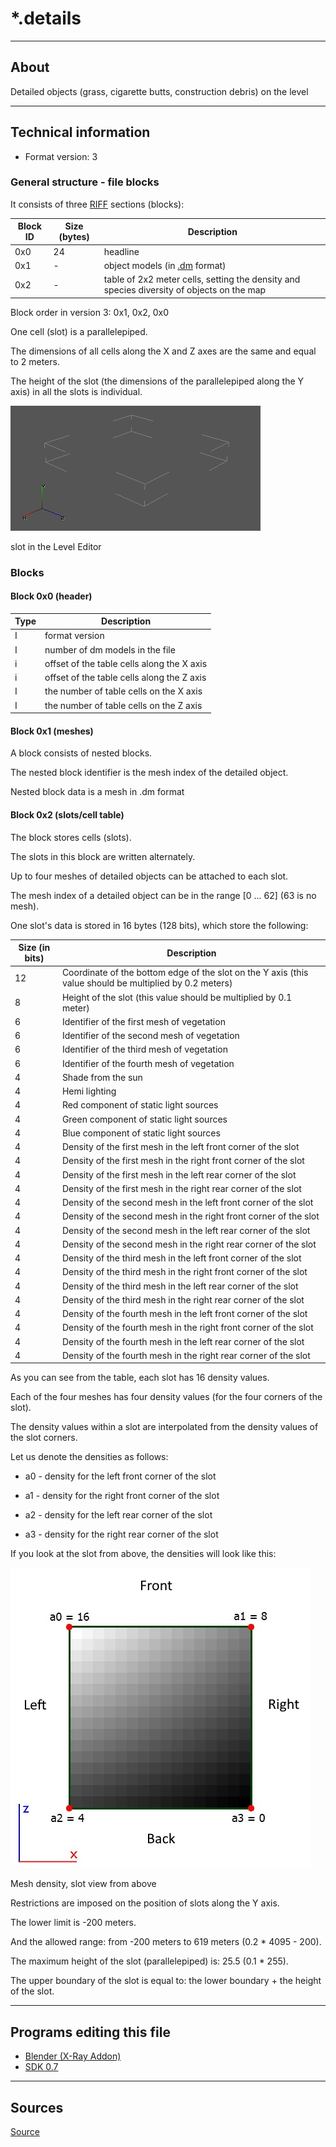 # *.details

___

## About

Detailed objects (grass, cigarette butts, construction debris) on the level

___

## Technical information

- Format version: 3

### General structure - file blocks

It consists of three [RIFF](https://en.wikipedia.org/wiki/Resource_Interchange_File_Format) sections (blocks):

| Block ID | Size (bytes) | Description |
|---|---|---|
| 0x0 | 24 | headline |
| 0x1 | - | object models (in [.dm](../models/dm.md) format) |
| 0x2 | - | table of 2x2 meter cells, setting the density and species diversity of objects on the map |

Block order in version 3: 0x1, 0x2, 0x0

One cell (slot) is a parallelepiped.

The dimensions of all cells along the X and Z axes are the same and equal to 2 meters.

The height of the slot (the dimensions of the parallelepiped along the Y axis) in all the slots is individual.

![level-details-slot-in-level-editor centered](./images/Level_details_slot_in_level_editor.png)

slot in the Level Editor

### Blocks

#### Block 0x0 (header)

| Type | Description |
|---|---|
| I | format version |
| I | number of dm models in the file |
| i | offset of the table cells along the X axis |
| i | offset of the table cells along the Z axis|
| I | the number of table cells on the X axis |
| I | the number of table cells on the Z axis |

#### Block 0x1 (meshes)

A block consists of nested blocks.

The nested block identifier is the mesh index of the detailed object.

Nested block data is a mesh in .dm format

#### Block 0x2 (slots/cell table)

The block stores cells (slots).

The slots in this block are written alternately.

Up to four meshes of detailed objects can be attached to each slot.

The mesh index of a detailed object can be in the range \[0 ... 62] (63 is no mesh).

One slot's data is stored in 16 bytes (128 bits), which store the following:

| Size (in bits) | Description |
|---|---|
| 12 | Coordinate of the bottom edge of the slot on the Y axis (this value should be multiplied by 0.2 meters) |
| 8 | Height of the slot (this value should be multiplied by 0.1 meter) |
| 6 | Identifier of the first mesh of vegetation |
| 6 | Identifier of the second mesh of vegetation |
| 6 | Identifier of the third mesh of vegetation |
| 6 | Identifier of the fourth mesh of vegetation |
| 4 | Shade from the sun |
| 4 | Hemi lighting |
| 4 | Red component of static light sources |
| 4 | Green component of static light sources |
| 4 | Blue component of static light sources |
| 4 | Density of the first mesh in the left front corner of the slot |
| 4 | Density of the first mesh in the right front corner of the slot |
| 4 | Density of the first mesh in the left rear corner of the slot |
| 4 | Density of the first mesh in the right rear corner of the slot |
| 4 | Density of the second mesh in the left front corner of the slot |
| 4 | Density of the second mesh in the right front corner of the slot |
| 4 | Density of the second mesh in the left rear corner of the slot |
| 4 | Density of the second mesh in the right rear corner of the slot |
| 4 | Density of the third mesh in the left front corner of the slot |
| 4 | Density of the third mesh in the right front corner of the slot |
| 4 | Density of the third mesh in the left rear corner of the slot |
| 4 | Density of the third mesh in the right rear corner of the slot |
| 4 | Density of the fourth mesh in the left front corner of the slot |
| 4 | Density of the fourth mesh in the right front corner of the slot |
| 4 | Density of the fourth mesh in the left rear corner of the slot |
| 4 | Density of the fourth mesh in the right rear corner of the slot |

As you can see from the table, each slot has 16 density values.

Each of the four meshes has four density values (for the four corners of the slot).

The density values within a slot are interpolated from the density values of the slot corners.

Let us denote the densities as follows:

- a0 - density for the left front corner of the slot

- a1 - density for the right front corner of the slot

- a2 - density for the left rear corner of the slot

- a3 - density for the right rear corner of the slot

If you look at the slot from above, the densities will look like this:

![level-details-slot-density-example centered](./images/Level_details_slot_density_example.png)

Mesh density, slot view from above

Restrictions are imposed on the position of slots along the Y axis.

The lower limit is -200 meters.

And the allowed range: from -200 meters to 619 meters (0.2 * 4095 - 200).

The maximum height of the slot (parallelepiped) is: 25.5 (0.1 * 255).

The upper boundary of the slot is equal to: the lower boundary + the height of the slot.

___

## Programs editing this file

- [Blender (X-Ray Addon)](../../../modding-tools/blender/blender-x-ray-addon-summary.md)
- [SDK 0.7](../../../modding-tools/sdk/README.md)

___

## Sources

[Source](http://stalkerin.gameru.net/wiki/index.php?title=Level.details)
